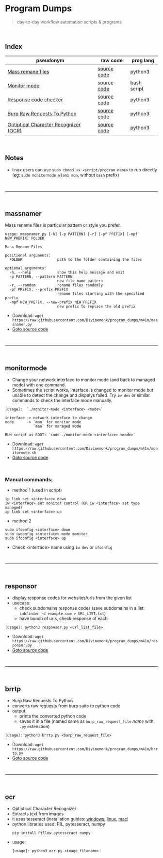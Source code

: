 # Program Dumps
> day-to-day workflow automation scripts & programs

<br>

## Index
| pseudonym | raw code | prog lang |
| --- | --- | --- |
| [Mass remane files](#massnamer) | [source code](https://raw.githubusercontent.com/Divinemonk/program_dumps/m41n/massnamer.py) | python3 |
| [Monitor mode](#monitormode) | [source code](https://raw.githubusercontent.com/Divinemonk/program_dumps/m41n/monitormode.sh) | bash script |
| [Response code checker](#responsor) | [source code](https://raw.githubusercontent.com/Divinemonk/program_dumps/m41n/responsor.py) | python3 |
| [Burp Raw Requests To Python](#brrtp) | [source code](https://raw.githubusercontent.com/Divinemonk/program_dumps/m41n/brrtp.py) | python3 |
| [Optiptical Character Recognizer (OCR)](#ocr) | [source code](https://raw.githubusercontent.com/Divinemonk/program_dumps/m41n/ocr.py) | python3 |

<br>

## Notes
- linux users can use `sudo chmod +x <script/program name>` to run directly (eg: `sudo monitormode wlan1 mon`, without `bash` prefix)

<br>
<hr>
<br>

## massnamer
Mass rename files is particular pattern or style you prefer.
```
usage: massnamer.py [-h] [-p PATTERN] [-r] [-pf PREFIX] [-npf NEW_PREFIX] FOLDER

Mass Rename Files

positional arguments:
  FOLDER                path to the folder containing the files

optional arguments:
  -h, --help            show this help message and exit
  -p PATTERN, --pattern PATTERN
                        new file name pattern
  -r, --random          rename files randomly
  -pf PREFIX, --prefix PREFIX
                        rename files starting with the specified prefix
  -npf NEW_PREFIX, --new-prefix NEW_PREFIX
                        new prefix to replace the old prefix
```
- Download: `wget https://raw.githubusercontent.com/Divinemonk/program_dumps/m41n/massnamer.py`
- [Goto source code](https://github.com/Divinemonk/program_dumps/blob/m41n/massnamer.py)


<br>
<hr>
<br>

## monitormode
- Change your network interface to monitor mode (and back to managed mode) with one command.
- Sometimes the script works, interface is changed to monitor mode but unable to detect the change and dispalys failed. Try `iw dev` or similar commands to check the interface mode manually.
```
[usage]:  `./monitor-mode <interface> <mode>`

interface -> network interface to change
mode      -> `mon` for monitor mode
             `man` for managed mode

RUN script as ROOT: `sudo ./monitor-mode <interface> <mode>`
```
- Download: `wget https://raw.githubusercontent.com/Divinemonk/program_dumps/m41n/monitormode.sh`
- [Goto source code](https://github.com/Divinemonk/program_dumps/blob/m41n/monitormode.sh)

<br>

### Manual commands:
- method 1 (used in script)
```
ip link set <interface> down
iw <interface> set monitor control (OR iw <interface> set type managed)
ip link set <interface> up
```
- method 2
```
sudo ifconfig <interface> down
sudo iwconfig <interface> mode monitor
sudo ifconfig <interface> up
```
- Check \<interface\> name using `iw dev` or `ifconfig`


<br>
<hr>
<br>

## responsor
- display response codes for websites/urls from the given list
- usecase:
    - check subdomains response codes (save subdomains in a list: `subfinder -d example.com > URL_LIST.txt`)
    - have bunch of urls, check response of each
```
[usage]: python3 responsor.py <url_list_file>
```
- Download: `wget https://raw.githubusercontent.com/Divinemonk/program_dumps/m41n/responsor.py`
- [Goto source code](https://github.com/Divinemonk/program_dumps/blob/m41n/responsor.py)


<br>
<hr>
<br>

## brrtp
- Burp Raw Requests To Python
- converts raw requests from burp suite to python code
- output:
    - prints the converted python code
    - saves it in a file (named same as `burp_raw_request_file` _name_ with `.py` extenstion)
```
[usage]: python3 brrtp.py <burp_raw_request_file>
```
- Download: `wget https://raw.githubusercontent.com/Divinemonk/program_dumps/m41n/brrtp.py`
- [Goto source code](https://github.com/Divinemonk/program_dumps/blob/m41n/brrtp.py)

  
<br>
<hr>
<br>

## ocr
- Optiptical Character Recognizer
- Extracts text from images
- it uses tesseract (installation guides: [windows](https://linuxhint.com/install-tesseract-windows/), [linux](https://linuxhint.com/install-tesseract-ocr-linux/), [mac](https://www.oreilly.com/library/view/building-computer-vision/9781838644673/95de5b35-436b-4668-8ca2-44970a6e2924.xhtml))
- python libraries used: PIL, pytesseract, numpy
  ```
  pip install Pillow pytesseract numpy
  ```
- usage:
  ```
  [usage]: python3 ocr.py <image_filename>
  ```
